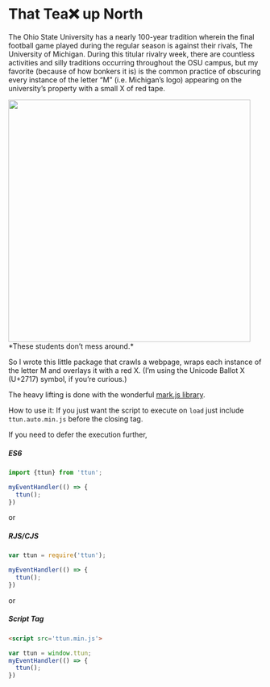 # That Tea❌ up North

The Ohio State University has a nearly 100-year tradition wherein the final football game played during the regular season is against their rivals, The University of Michigan. During this titular rivalry week, there are countless activities and silly traditions occurring throughout the OSU campus, but my favorite (because of how bonkers it is) is the common practice of obscuring every instance of the letter “M” (i.e. Michigan’s logo) appearing on the university’s property with a small X of red tape.

<img src="https://instagram.fcmh1-1.fna.fbcdn.net/t51.2885-15/e35/23823869_340173953113339_5821539444846493696_n.jpg" width="480px" height="auto"/>  
*These students don’t mess around.*

So I wrote this little package that crawls a webpage, wraps each instance of the letter M and overlays it with a red X. (I’m using the Unicode Ballot X (U+2717) symbol, if you’re curious.)

The heavy lifting is done with the wonderful [mark.js library](https://github.com/julmot/mark.js).

How to use it:
If you just want the script to execute on `load` just include `ttun.auto.min.js` before the closing <body> tag.

If you need to defer the execution further,  

##### ES6
```javascript
import {ttun} from 'ttun';

myEventHandler(() => {
  ttun();
})
```

or

##### RJS/CJS
```javascript
var ttun = require('ttun');

myEventHandler(() => {
  ttun();
})
```
 
or

##### Script Tag
```html
<script src='ttun.min.js'>
```
```javascript
var ttun = window.ttun;
myEventHandler(() => {
  ttun();
})
```
